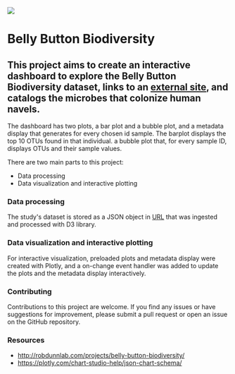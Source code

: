 ![](https://news.mit.edu/sites/default/files/styles/news_article__image_gallery/public/images/201603/MIT-Program-Bacteria_0.jpg?itok=ZvXyMZ6T)
# Belly Button Biodiversity
 
## This project aims to create an interactive dashboard to explore the Belly Button Biodiversity dataset, links to an [external site](https://mahsabakhtiari.github.io/Belly_Button_Biodiversity/), and catalogs the microbes that colonize human navels. 

The dashboard has two plots, a bar plot and a bubble plot, and a metadata display that generates for every chosen id sample. The barplot displays the top 10 OTUs found in that individual. a bubble plot that, for every sample ID, displays OTUs and their sample values.

There are two main parts to this project:
* Data processing
* Data visualization and interactive plotting

### Data processing
The study's dataset is stored as a  JSON object in [URL](https://2u-data-curriculum-team.s3.amazonaws.com/dataviz-classroom/v1.1/14-Interactive-Web-Visualizations/02-Homework/samples.json) that was ingested and processed with D3 library. 

### Data visualization and interactive plotting
For interactive visualization, preloaded plots and metadata display were created with Plotly, and a on-change event handler was added to update the plots and the metadata display interactively.

### Contributing

Contributions to this project are welcome. If you find any issues or have suggestions for improvement, please submit a pull  request or open an issue on the GitHub repository.

### Resources

- http://robdunnlab.com/projects/belly-button-biodiversity/
- https://plotly.com/chart-studio-help/json-chart-schema/



